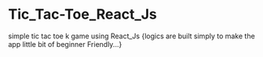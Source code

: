 # Tic_Tac-Toe_React_Js
simple tic tac toe k game using React_Js {logics are built simply to make the app little bit of beginner Friendly...}
